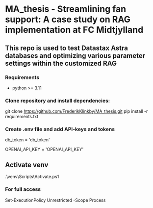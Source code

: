 # MA_thesis - Streamlining fan support: A case study on RAG implementation at FC Midtjylland
## This repo is used to test Datastax Astra databases and optimizing various parameter settings within the customized RAG

### Requirements
- python >= 3.11

### Clone repository and install dependencies:
git clone https://github.com/FrederikKlinkby/MA_thesis.git
pip install -r requirements.txt

### Create .env file and add API-keys and tokens
db_token = 'db_token'

OPENAI_API_KEY = 'OPENAI_API_KEY'



## Activate venv
.\venv\Scripts\Activate.ps1

### For full access
Set-ExecutionPolicy Unrestricted -Scope Process
